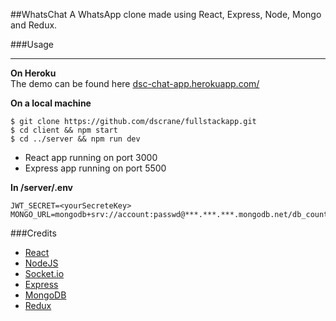 ##WhatsChat
A WhatsApp clone made using React, Express, Node, Mongo and Redux. 

###Usage
***
**On Heroku**  
The demo can be found here [dsc-chat-app.herokuapp.com/]()

**On a local machine**  
```shell  
$ git clone https://github.com/dscrane/fullstackapp.git
$ cd client && npm start
$ cd ../server && npm run dev
```
- React app running on port 3000  
- Express app running on port 5500

**In /server/.env** 
```shell
JWT_SECRET=<yourSecreteKey>
MONGO_URL=mongodb+srv://account:passwd@***.***.***.mongodb.net/db_count
```

###Credits
- [React](reactjs.org/)
- [NodeJS](nodejs.dev/)
- [Socket.io](socket.io/)
- [Express](expressjs.com)
- [MongoDB](www.mongodb.com)
- [Redux](redux.js.org)
